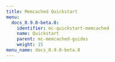 ```yaml
---
title: Memcached Quickstart
menu:
  docs_0.9.0-beta.0:
    identifier: mc-quickstart-memcached
    name: Quickstart
    parent: mc-memcached-guides
    weight: 15
menu_name: docs_0.9.0-beta.0
---
```

